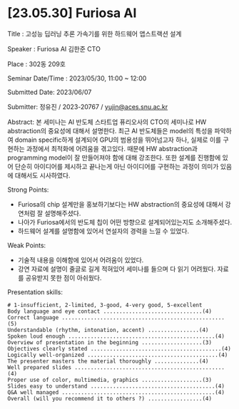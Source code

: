 # [23.05.30] Furiosa AI

Title : 고성능 딥러닝 추론 가속기를 위한 하드웨어 앱스트랙션 설계

Speaker : Furiosa AI 김한준 CTO

Place : 302동 209호

Seminar Date/Time : 2023/05/30, 11:00 ~ 12:00

Submitted Date: 2023/06/07

Submitter: 정유진 / 2023-20767 / yujin@aces.snu.ac.kr


Abstract:
  본 세미나는 AI 반도체 스타트업 퓨리오사의 CTO의 세미나로 HW abstraction의 중요성에 대해서 설명한다.
  최근 AI 반도체들은 model의 특성을 파악하여 domain specific하게 설계되어 GPU의 범용성을 뛰어넘고자 하나, 실제로 이를 구현하는 과정에서 최적화에 어려움을 겪고있다.
  때문에 HW abstraction과 programming model이 잘 만들어져야 함에 대해 강조한다.
  또한 설계를 진행함에 있어 단순히 아이디어를 제시하고 끝나는게 아닌 아이디어를 구현하는 과정이 의미가 있음에 대해서도 시사하였다.

Strong Points:
  - Furiosa의 chip 설계만을 홍보하기보다는 HW abstraction의 중요성에 대해서 강연처럼 잘 설명해주셨다.
  - 나아가 Furiosa에서의 반도체 칩이 어떤 방향으로 설계되어있는지도 소개해주셨다.
  - 하드웨어 설계를 설명함에 있어서 연설자의 경력을 느낄 수 있었다.

Weak Points:
  - 기술적 내용을 이해함에 있어서 어려움이 있었다.
  - 강연 자료에 설명이 줄글로 길게 적혀있어 세미나를 들으며 다 읽기 어려웠다. 자료를 공유받지 못한 점이 아쉬웠다.

Presentation skills:

    # 1-insufficient, 2-limited, 3-good, 4-very good, 5-excellent
    Body language and eye contact ...............................(4)
    Correct language ...................................................(5)
    Understandable (rhythm, intonation, accent) ................(4)
    Spoken loud enough ..............................................(4)
    Overview of presentation in the beginning ...................(3)
    Objectives clearly stated .........................................(4)
    Logically well-organized .........................................(4)
    The presenter masters the material thoroughly ..............(4)
    Well prepared slides ...............................................(4)
    Proper use of color, multimedia, graphics ...................(3)
    Slides easy to understand .......................................(4)
    Q&A well managed ................................................(4)
    Overall (will you recommend it to others ?) .................(4)
